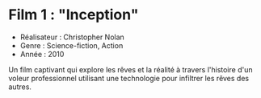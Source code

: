 # Film 1 : "Inception"

- Réalisateur : Christopher Nolan
- Genre : Science-fiction, Action
- Année : 2010

Un film captivant qui explore les rêves et la réalité à travers l'histoire d'un voleur professionnel utilisant une technologie pour infiltrer les rêves des autres.
